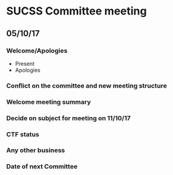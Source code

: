 # SUCSS Committee meeting
## 05/10/17

### Welcome/Apologies
* Present
* Apologies

### Conflict on the committee and new meeting structure

### Welcome meeting summary

### Decide on subject for meeting on 11/10/17

### CTF status

### Any other business

### Date of next Committee
